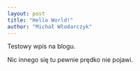 ```yaml
---
layout: post
title: "Hello World!"
author: "Michał Włodarczyk"
---
```


Testowy wpis na blogu.

Nic innego się tu pewnie prędko nie pojawi.
